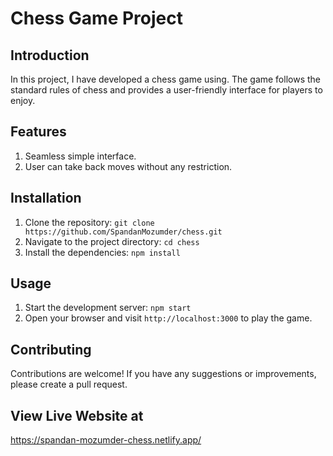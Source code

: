 # Chess Game Project

## Introduction
In this project, I have developed a chess game using. The game follows the standard rules of chess and provides a user-friendly interface for players to enjoy.

## Features

1. Seamless simple interface.
2. User can take back moves without any restriction.

## Installation

1. Clone the repository: `git clone https://github.com/SpandanMozumder/chess.git`
2. Navigate to the project directory: `cd chess`
3. Install the dependencies: `npm install`

## Usage

1. Start the development server: `npm start`
2. Open your browser and visit `http://localhost:3000` to play the game.


## Contributing

Contributions are welcome! If you have any suggestions or improvements, please create a pull request.

## View Live Website at

https://spandan-mozumder-chess.netlify.app/